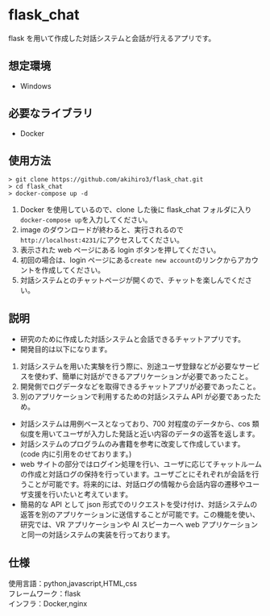 # flask_chat

flask を用いて作成した対話システムと会話が行えるアプリです。

## 想定環境

- Windows

## 必要なライブラリ

- Docker

## 使用方法

```
> git clone https://github.com/akihiro3/flask_chat.git
> cd flask_chat
> docker-compose up -d
```

1. Docker を使用しているので、clone した後に flask_chat フォルダに入り`docker-compose up`を入力してください。
1. image のダウンロードが終わると、実行されるので`http://localhost:4231/`にアクセスしてください。
1. 表示された web ページにある login ボタンを押してください。
1. 初回の場合は、login ページにある`create new account`のリンクからアカウントを作成してください。
1. 対話システムとのチャットページが開くので、チャットを楽しんでください。

## 説明

- 研究のために作成した対話システムと会話できるチャットアプリです。
- 開発目的は以下になります。

1. 対話システムを用いた実験を行う際に、別途ユーザ登録などが必要なサービスを使わず、簡単に対話ができるアプリケーションが必要であったこと。
2. 開発側でログデータなどを取得できるチャットアプリが必要であったこと。
3. 別のアプリケーションで利用するための対話システム API が必要であったため。

- 対話システムは用例ベースとなっており、700 対程度のデータから、cos 類似度を用いてユーザが入力した発話と近い内容のデータの返答を返します。
- 対話システムのプログラムのみ書籍を参考に改変して作成しています。(code 内に引用をのせております。)
- web サイトの部分ではログイン処理を行い、ユーザに応じてチャットルームの作成と対話ログの保持を行っています。ユーザごとにそれぞれが会話を行うことが可能です。将来的には、対話ログの情報から会話内容の遷移やユーザ支援を行いたいと考えています。
- 簡易的な API として json 形式でのリクエストを受け付け、対話システムの返答を別のアプリケーションに送信することが可能です。この機能を使い、研究では、VR アプリケーションや AI スピーカーへ web アプリケーションと同一の対話システムの実装を行っております。

## 仕様

使用言語：python,javascript,HTML,css  
フレームワーク：flask  
インフラ：Docker,nginx

